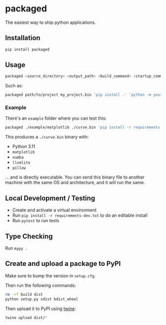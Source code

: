 # packaged

The easiest way to ship python applications.

## Installation

```bash
pip install packaged
```

## Usage

```bash
packaged <source_directory> <output_path> <build_command> <startup_command>
```

Such as:

```bash
packaged path/to/project my_project.bin 'pip install .' 'python -m your_package'
```

### Example

There's an `example` folder where you can test this:

```bash
packaged ./example/matplotlib ./curve.bin 'pip install -r requirements.txt' 'python bubble_sort_curve.py'
```

This produces a `./curve.bin` binary with:

- Python 3.11
- `matplotlib`
- `numba`
- `llvmlite`
- `pillow`

... and is directly executable. You can send this binary file to another machine
with the same OS and architecture, and it will run the same.

## Local Development / Testing

- Create and activate a virtual environment
- Run `pip install -r requirements-dev.txt` to do an editable install
- Run `pytest` to run tests

## Type Checking

Run `mypy .`

## Create and upload a package to PyPI

Make sure to bump the version in `setup.cfg`.

Then run the following commands:

```bash
rm -rf build dist
python setup.py sdist bdist_wheel
```

Then upload it to PyPI using [twine](https://twine.readthedocs.io/en/latest/#installation):

```bash
twine upload dist/*
```
